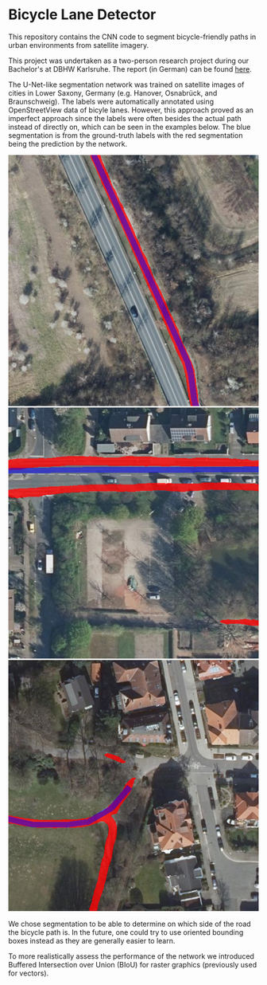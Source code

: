 # Bicycle Lane Detector

This repository contains the CNN code to segment bicycle-friendly paths in urban environments from satellite imagery. 

This project was undertaken as a two-person research project during our Bachelor's at DBHW Karlsruhe. 
The report (in German) can be found [here](https://github.com/bicycle-lane-detector/thesis/releases/download/v1.2.0/20230517-Studienarbeit_v1_2.pdf).

The U-Net-like segmentation network was trained on satellite images of cities in Lower Saxony, Germany (e.g. Hanover, Osnabrück, and Braunschweig).
The labels were automatically annotated using OpenStreetView data of bicyle lanes. However, this approach proved as an imperfect approach 
since the labels were often besides the actual path instead of directly on, which can be seen in the examples below. 
The blue segmentation is from the ground-truth labels with the red segmentation being the prediction by the network. 

![Example2](https://github.com/bicycle-lane-detector/thesis/blob/v1.2.0/Bilder/biou/best-q1-iou6156-idx903.png)
![Example1](https://github.com/bicycle-lane-detector/thesis/blob/v1.2.0/Bilder/biou/badish-q3918-iou0063-idx498.png)
![Example3](https://github.com/bicycle-lane-detector/thesis/blob/v1.2.0/Bilder/biou/medium-q5804-iou3622-idx907.png)

We chose segmentation to be able to determine on which side of the road the bicycle path is. In the future, one could try 
to use oriented bounding boxes instead as they are generally easier to learn. 

To more realistically assess the performance of the network we introduced Buffered Intersection over Union (BIoU) for raster graphics (previously used for vectors). 
